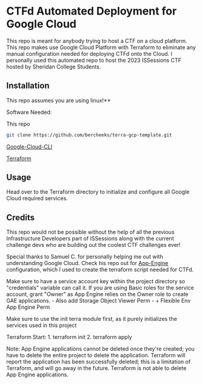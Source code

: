 # CTFd Automated Deployment for Google Cloud

This repo is meant for anybody trying to host a CTF on a cloud platform. This repo makes use
Google Cloud Platform with Terraform to eliminate any manual configuration needed for deploying
CTFd onto the Cloud. I personally used this automated repo to host the 2023 ISSessions CTF hosted 
by Sheridan College Students.


## Installation

This repo assumes you are using linux!**

Software Needed:

This repo
```bash
git clone https://github.com/bercheeks/terra-gcp-template.git
```

[Google-Cloud-CLI](https://cloud.google.com/sdk/docs/install)

[Terraform](https://learn.hashicorp.com/tutorials/terraform/install-cli)

## Usage

Head over to the Terraform directory to initialize and configure all Google Cloud required services.


## Credits

This repo would not be possible without the help of all the previous Infrastructure Developers
part of ISSessions along with the current challenge devs who are building out the coolest CTF challenges ever!

Special thanks to Samuel C. for personally helping me out with understanding Google Cloud.
Check his repo out for [App-Engine](https://github.com/DownUnderCTF/ctfd-appengine) configuration,
which I used to create the terraform script needed for CTFd.






Make sure to have a service account key within the project directory so "credentials" variable can call it. If you are using Basic roles for the service account, grant "Owner" as App Engine relies on the Owner role to create GAE applications.
	- Also add Storage Object Viewer Perm
	- + Flexible Env App Engine Perm

Make sure to use the init terra module first, as it purely initializes the services used in this project

Terraform Start:
	1. terraform init
	2. terraform apply

Note: App Engine applications cannot be deleted once they're created; you have to delete the entire project to delete the application. Terraform will report the application has been successfully deleted; this is a limitation of Terraform, and will go away in the future. Terraform is not able to delete App Engine applications.